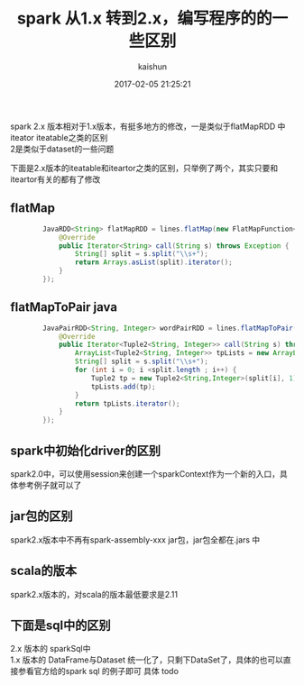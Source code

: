 ﻿---
title: spark 从1.x 转到2.x，编写程序的的一些区别
date: 2017-02-05 21:25:21
tags: [spark]
categories: [大数据,spark]
author: kaishun
id: 32
permalink: spark-v1-v2
---

spark 2.x 版本相对于1.x版本，有挺多地方的修改，一是类似于flatMapRDD 中 iteator iteatable之类的区别  
2是类似于dataset的一些问题

下面是2.x版本的iteatable和iteartor之类的区别，只举例了两个，其实只要和iteartor有关的都有了修改
## flatMap
```java
        JavaRDD<String> flatMapRDD = lines.flatMap(new FlatMapFunction<String, String>() {
            @Override
            public Iterator<String> call(String s) throws Exception {
                String[] split = s.split("\\s+");
                return Arrays.asList(split).iterator();
            }
        });
```

## flatMapToPair  java
```java
        JavaPairRDD<String, Integer> wordPairRDD = lines.flatMapToPair(new PairFlatMapFunction<String, String, Integer>() {
            @Override
            public Iterator<Tuple2<String, Integer>> call(String s) throws Exception {
                ArrayList<Tuple2<String, Integer>> tpLists = new ArrayList<Tuple2<String, Integer>>();
                String[] split = s.split("\\s+");
                for (int i = 0; i <split.length ; i++) {
                    Tuple2 tp = new Tuple2<String,Integer>(split[i], 1);
                    tpLists.add(tp);
                }
                return tpLists.iterator();
            }
        });
```  

## spark中初始化driver的区别
spark2.0中，可以使用session来创建一个sparkContext作为一个新的入口，具体参考例子就可以了

## jar包的区别
spark2.x版本中不再有spark-assembly-xxx jar包，jar包全都在.jars 中 

## scala的版本
spark2.x版本的，对scala的版本最低要求是2.11
## 下面是sql中的区别
2.x 版本的 sparkSql中  
1.x 版本的 DataFrame与Dataset 统一化了，只剩下DataSet了，具体的也可以直接参看官方给的spark sql 的例子即可 
具体 todo
